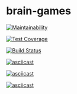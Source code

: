 # brain-games

[![Maintainability](https://api.codeclimate.com/v1/badges/a4fa75e1ce42edae243e/maintainability)](https://codeclimate.com/github/shohirev/project-lvl1-s486/maintainability)

[![Test Coverage](https://api.codeclimate.com/v1/badges/a4fa75e1ce42edae243e/test_coverage)](https://codeclimate.com/github/shohirev/project-lvl1-s486/test_coverage)

[![Build Status](https://travis-ci.com/shohirev/project-lvl1-s486.svg?branch=master)](https://travis-ci.com/shohirev/project-lvl1-s486)

[![asciicast](https://asciinema.org/a/l39FSACOjPMBU9fYK8NtZFFaj.svg)](https://asciinema.org/a/l39FSACOjPMBU9fYK8NtZFFaj)

[![asciicast](https://asciinema.org/a/mZqQ7sVvBr5hb1NjvDsnC0ng4.svg)](https://asciinema.org/a/mZqQ7sVvBr5hb1NjvDsnC0ng4)

[![asciicast](https://asciinema.org/a/HcgmdATQ0MzMUSzLqI2VYY9f0.svg)](https://asciinema.org/a/HcgmdATQ0MzMUSzLqI2VYY9f0)
